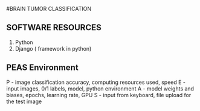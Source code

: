 #BRAIN TUMOR CLASSIFICATION

## SOFTWARE RESOURCES
1. Python
2. Django ( framework in python)

## PEAS Environment

P - image classification accuracy, computing resources used, speed
E - input images, 0/1 labels, model, python environment
A - model weights and biases, epochs, learning rate, GPU
S - input from keyboard, file upload for the test image
